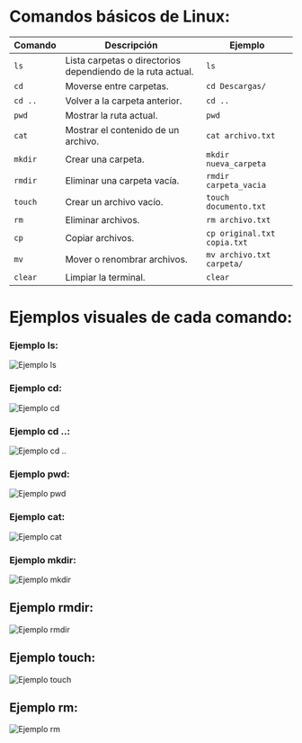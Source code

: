 # Comandos básicos de Linux:

| Comando | Descripción | Ejemplo |
|---------|-------------|---------|
| `ls`    | Lista carpetas o directorios dependiendo de la ruta actual. | `ls` |
| `cd`    | Moverse entre carpetas. | `cd Descargas/` |
| `cd ..` | Volver a la carpeta anterior. | `cd ..` |
| `pwd`   | Mostrar la ruta actual. | `pwd` |
| `cat`   | Mostrar el contenido de un archivo. | `cat archivo.txt` |
| `mkdir` | Crear una carpeta. | `mkdir nueva_carpeta` |
| `rmdir` | Eliminar una carpeta vacía. | `rmdir carpeta_vacia` |
| `touch` | Crear un archivo vacío. | `touch documento.txt` |
| `rm`    | Eliminar archivos. | `rm archivo.txt` |
| `cp`    | Copiar archivos. | `cp original.txt copia.txt` |
| `mv`    | Mover o renombrar archivos. | `mv archivo.txt carpeta/` |
| `clear` | Limpiar la terminal. | `clear` |

# Ejemplos visuales de cada comando:
### Ejemplo ls: 

![Ejemplo ls](https://github.com/user-attachments/assets/f8f1c486-6a44-48df-804a-80170ab6e583)

### Ejemplo cd:

![Ejemplo cd](https://github.com/user-attachments/assets/376e77a3-20e7-4061-8571-705c9aee2743)

### Ejemplo cd ..:

![Ejemplo cd ..](https://github.com/user-attachments/assets/46e27b20-a325-4c1e-91e4-1afb9ff3db28)

### Ejemplo pwd:

![Ejemplo pwd](https://github.com/user-attachments/assets/30bdd658-5a8a-443d-9fa1-e5b4103e2b2a)

### Ejemplo cat:

![Ejemplo cat](https://github.com/user-attachments/assets/41321f51-4a1f-4b8e-b828-387e86937137)

### Ejemplo mkdir:

![Ejemplo mkdir](https://github.com/user-attachments/assets/b5535e9a-306d-4b0c-9d73-bd24c463fa54)

## Ejemplo rmdir: 

![Ejemplo rmdir](https://github.com/user-attachments/assets/fd65cb1c-9055-4b2f-aade-8953624ef5a2)

## Ejemplo touch:

![Ejemplo touch](https://github.com/user-attachments/assets/182cdd48-4300-490f-b4e9-3ae7c42229e4)

## Ejemplo rm:

![Ejemplo rm](https://github.com/user-attachments/assets/a445329b-bef3-4263-ae89-2442e13c2a3d)








